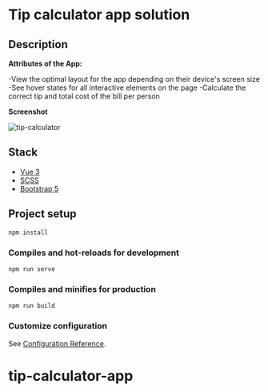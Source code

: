 # Tip calculator app solution

## Description

**Attributes of the App:**

-View the optimal layout for the app depending on their device's screen size
-See hover states for all interactive elements on the page
-Calculate the correct tip and total cost of the bill per person

**Screenshot**

![tip-calculator](https://user-images.githubusercontent.com/43696707/131006535-5dcf6ade-8a04-409e-9ac7-c8b091f1a18b.png)


## Stack
- [Vue 3](https://v3.vuejs.org/)
- [SCSS](https://sass-lang.com/)
- [Bootstrap 5](https://getbootstrap.com/docs/5.0/getting-started/introduction/)

## Project setup
	npm install

### Compiles and hot-reloads for development
	npm run serve

### Compiles and minifies for production
	npm run build

### Customize configuration
See [Configuration Reference][1].
# tip-calculator-app

[1]:	https://cli.vuejs.org/config/

[image-1]:	tip-calculator.png
